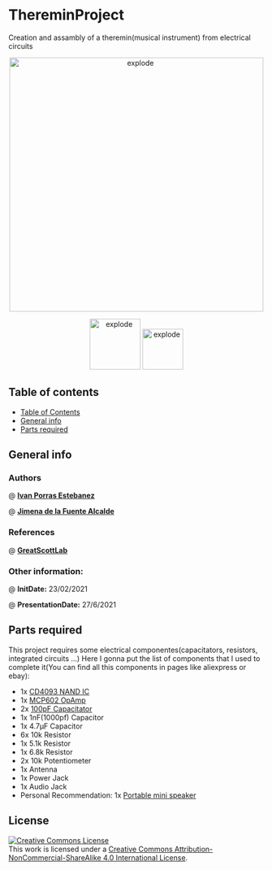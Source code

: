 # ThereminProject
Creation and assambly of a theremin(musical instrument) from electrical circuits 
<p align="center">
<img width=500px src="images/final3.png" alt="explode"></a>

<div align="center">
<img width=100px src="https://img.shields.io/badge/status-finished-green" alt="explode"></a>
<img width=80px src="https://img.shields.io/badge/license-CC-blue" alt="explode"></a>
</div>

## Table of contents 
- [Table of Contents](#table-of-contents)
- [General info](#general-info)
- [Parts required](#parts-required)


## General info
### Authors

@ [**Ivan Porras Estebanez**](https://github.com/Ivan-Porras)

@ [**Jimena de la Fuente Alcalde**](https://instagram.com/_jimawariii_03_?utm_medium=copy_link)

### References

@ [**GreatScottLab**](https://www.instructables.com/member/GreatScottLab/)

### Other information: 

@ **InitDate:** 23/02/2021

@ **PresentationDate:** 27/6/2021 


## Parts required
This project requires some electrical componentes(capacitators, resistors, integrated circuits ...) 
Here I gonna put the list of components that I used to complete it(You can find all this components in pages like aliexpress or ebay): 
- 1x [CD4093 NAND IC](https://es.aliexpress.com/item/1005001922727519.html?spm=a2g0o.productlist.0.0.1f9f2dd8dP3mdU&algo_pvid=a6ead60f-3b0a-493a-a8fc-e203e4897054&aem_p4p_detail=202110110350132362705910756620013918823&algo_exp_id=a6ead60f-3b0a-493a-a8fc-e203e4897054-6&pdp_ext_f=%7B%22sku_id%22%3A%2212000018120013015%22%7D)
- 1x [MCP602 OpAmp](https://es.aliexpress.com/item/32459211616.html?spm=a2g0o.productlist.0.0.333f4c9eiVFawj&algo_pvid=409f117a-8b95-41cb-946f-04548cbbd9a2&algo_exp_id=409f117a-8b95-41cb-946f-04548cbbd9a2-9&pdp_ext_f=%7B%22sku_id%22%3A%2256403604204%22%7D)
- 2x [100pF Capacitator](https://es.aliexpress.com/item/1005001958775985.html?spm=a2g0o.productlist.0.0.248c4dab32kasv&algo_pvid=52309e2a-cc47-48b1-b793-d74953763794&aem_p4p_detail=202110110352054216941306177600013922384&algo_exp_id=52309e2a-cc47-48b1-b793-d74953763794-0&pdp_ext_f=%7B%22sku_id%22%3A%2212000018228270124%22%7D)
- 1x 1nF(1000pf) Capacitor
- 1x 4.7µF Capacitor
- 6x 10k Resistor
- 1x 5.1k Resistor 
- 1x 6.8k Resistor
- 2x 10k Potentiometer
- 1x Antenna
- 1x Power Jack
- 1x Audio Jack
- Personal Recommendation: 1x [Portable mini speaker](https://es.aliexpress.com/item/1005003053429529.html?spm=a2g0o.productlist.0.0.32b95970dXEWev&algo_pvid=33723007-0a05-4028-ae22-84704daf29ae&algo_exp_id=33723007-0a05-4028-ae22-84704daf29ae-12&pdp_ext_f=%7B%22sku_id%22%3A%2212000023555611420%22%7D)


## License
<a rel="license" href="http://creativecommons.org/licenses/by-nc-sa/4.0/"><img alt="Creative Commons License" style="border-width:0" src="https://i.creativecommons.org/l/by-nc-sa/4.0/88x31.png" /></a><br />This work is licensed under a <a rel="license" href="http://creativecommons.org/licenses/by-nc-sa/4.0/">Creative Commons Attribution-NonCommercial-ShareAlike 4.0 International License</a>.
